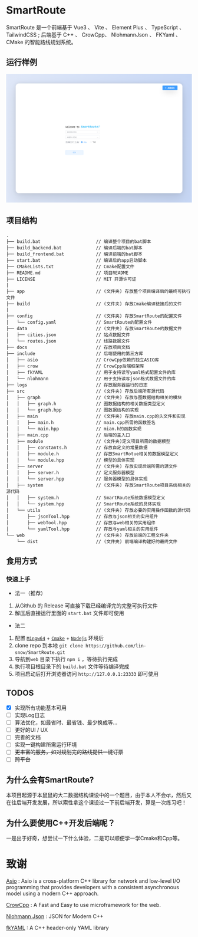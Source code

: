 # SmartRoute
SmartRoute 是一个前端基于 Vue3 、 Vite 、 Element Plus 、 TypeScript 、 TailwindCSS ;
后端基于 C++ 、 CrowCpp、 NlohmannJson 、 FKYaml 、 CMake 的智能路线规划系统。

## 运行样例
![SmartRoute](./docs/homepage.png)

## 项目结构
``` shell
.
├── build.bat                     // 编译整个项目的bat脚本
├── build_backend.bat             // 编译后端的bat脚本
├── build_frontend.bat            // 编译前端的bat脚本
├── start.bat                     // 编译后的app启动脚本
├── CMakeLists.txt                // Cmake配置文件
├── README.md                     // 项目README
├── LICENSE                       // MIT 开源许可证
|
├── app                           // (文件夹) 存放整个项目编译后的最终可执行文件
├── build                         // (文件夹) 存放Cmake编译链接后的文件
|
├── config                        // (文件夹) 存放SmartRoute的配置文件
│   └── config.yaml               // SmartRoute的配置文件
├── data                          // (文件夹) 存放SmartRoute的数据文件
│   ├── cities.json               // 站点数据文件
│   └── routes.json               // 线路数据文件
├── docs                          // 存放项目文档
├── include                       // 后端使用的第三方库
│   ├── asio                      // CrowCpp依赖的独立ASIO库
│   ├── crow                      // CrowCpp后端框架库
│   ├── fkYAML                    // 用于支持读写yaml格式配置文件的库
│   └── nlohmann                  // 用于支持读写json格式数据文件的库
├── logs                          // 存放服务器运行的日志
├── src                           // (文件夹) 存放后端所有源代码
│   ├── graph                     // (文件夹) 存放与图数据结构相关的模块
│   │   ├── graph.h               // 图数据结构的相关数据类型定义
│   │   └── graph.hpp             // 图数据结构的实现
│   ├── main                      // (文件夹) 存放main.cpp的头文件和实现
│   │   ├── main.h                // main.cpp所需的函数签名
│   │   └── main.hpp              // mian.h的函数实现
│   ├── main.cpp                  // 后端的主入口
│   ├── module                    // (文件夹)定义项目所需的数据模型
│   │   ├── constants.h           // 存放自定义的常量数据
│   │   ├── module.h              // 存放SmartRotue相关的数据模型定义
│   │   └── module.hpp            // 模型的具体实现
│   ├── server                    // (文件夹) 存放实现后端所需的源文件
│   │   ├── server.h              // 定义服务器模型
│   │   └── server.hpp            // 服务器模型的具体实现
│   ├── system                    // (文件夹) 存放SmartRoute项目系统相关的源代码
│   │   ├── system.h              // SmartRoute系统数据模型定义
│   │   └── system.hpp            // SmartRoute系统的具体实现
│   └── utils                     // (文件夹) 存放必要的实用操作函数的源代码
│       ├── jsonTool.hpp          // 存放与json相关的实用组件
│       ├── webTool.hpp           // 存放与web相关的实用组件
│       └── yamlTool.hpp          // 存放与yaml相关的实用组件
└── web                           // (文件夹) 存放前端的工程文件夹
    └── dist                      // (文件夹) 前端编译构建好的最终文件

```

## 食用方式
### 快速上手
- 法一（推荐）
1. 从Github 的 Release 可直接下载已经编译完的完整可执行文件
2. 解压后直接运行里面的 `start.bat` 文件即可使用


- 法二
1. 配置 [`Mingw64`](https://www.mingw-w64.org/) + [`Cmake`](https://cmake.org/) + [`Nodejs`](https://nodejs.org/) 环境后
2. clone repo 到本地 `git clone https://github.com/lin-snow/SmartRoute.git`
3. 导航到`web` 目录下执行 `npm i` ，等待执行完成
4. 执行项目根目录下的 `build.bat`  文件等待编译完成
5. 项目启动后打开浏览器访问 `http://127.0.0.1:23333` 即可使用

## TODOS
- [x] 实现所有功能基本可用
- [ ] 实现Log日志
- [ ] 算法优化，如最省时、最省钱、最少换成等...
- [ ] 更好的UI / UX
- [ ] 完善的文档
- [ ] 实现一键构建所需运行环境
- [ ] ~~更丰富的服务，如对规划完的路线提供一键订票~~
- [ ] ~~跨平台~~  

## 为什么会有SmartRoute?
本项目起源于本鼠鼠的大二数据结构课设中的一个题目，由于本人不会qt，然后又在往后端开发发展，所以索性拿这个课设过一下前后端开发，算是一次练习吧！

## 为什么要使用C++开发后端呢？
一是出于好奇，想尝试一下什么体验，二是可以顺便学一学Cmake和Cpp等。

# 致谢
[Asio](https://think-async.com/Asio/) : Asio is a cross-platform C++ library for network and low-level I/O programming that provides developers with a consistent asynchronous model using a modern C++ approach.

[CrowCpp](https://github.com/CrowCpp/Crow) : A Fast and Easy to use microframework for the web.

[Nlohmann Json](https://github.com/nlohmann/json) : JSON for Modern C++

[fkYAML](https://github.com/fktn-k/fkYAML) : A C++ header-only YAML library